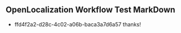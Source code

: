 ## OpenLocalization Workflow Test MarkDown

* ffd4f2a2-d28c-4c02-a06b-baca3a7d6a57 
thanks!



<!--HONumber=Feb16_HO3-->
